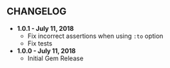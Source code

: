 CHANGELOG
---------

- **1.0.1 - July 11, 2018**
  - Fix incorrect assertions when using `:to` option
  - Fix tests
- **1.0.0 - July 11, 2018**
  - Initial Gem Release
